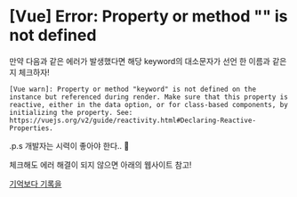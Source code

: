 # [Vue] Error: Property or method "" is not defined

만약 다음과 같은 에러가 발생했다면 해당 keyword의 대소문자가 선언 한 이름과 같은지 체크하자! 

```
[Vue warn]: Property or method "keyword" is not defined on the instance but referenced during render. Make sure that this property is reactive, either in the data option, or for class-based components, by initializing the property. See: https://vuejs.org/v2/guide/reactivity.html#Declaring-Reactive-Properties.
```

.p.s 개발자는 시력이 좋아야 한다.. 👀

체크해도 에러 해결이 되지 않으면 아래의 웹사이트 참고!

[기억보다 기록을](https://kyounghwan01.github.io/Vue/vue/property-not-defined/#%EB%B0%9C%EC%83%9D-%EC%9D%B4%EC%9C%A0)